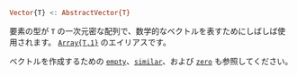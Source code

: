 ```julia
Vector{T} <: AbstractVector{T}
```

要素の型が `T` の一次元密な配列で、数学的なベクトルを表すためにしばしば使用されます。 [`Array{T,1}`](@ref) のエイリアスです。

ベクトルを作成するための [`empty`](@ref)、[`similar`](@ref)、および [`zero`](@ref) も参照してください。
